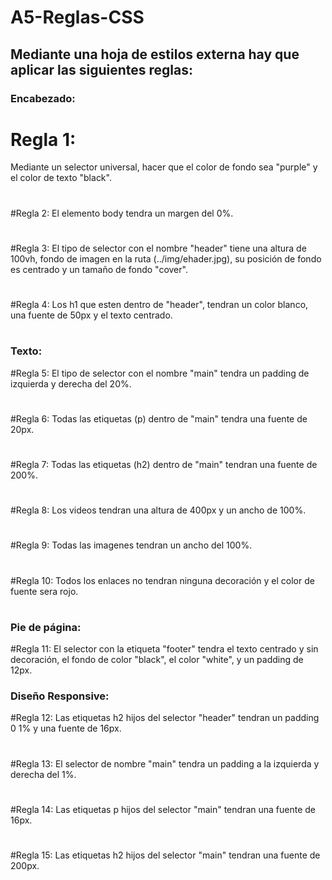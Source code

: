 # A5-Reglas-CSS
## Mediante una hoja de estilos externa hay que aplicar las siguientes reglas:
### Encabezado:
# Regla 1:
Mediante un selector universal, hacer que el color de fondo sea "purple" y el color de texto "black".
#
#Regla 2:
El elemento body tendra un margen del 0%.
#
#Regla 3:
El tipo de selector con el nombre "header" tiene una altura de 100vh, fondo de imagen en la ruta (../img/ehader.jpg), su posición de fondo es centrado y un tamaño de fondo "cover".
#
#Regla 4:
Los h1 que esten dentro de "header", tendran un color blanco, una fuente de 50px y el texto centrado.
#
### Texto:
#Regla 5:
El tipo de selector con el nombre "main" tendra un padding de izquierda y derecha del 20%.
#
#Regla 6: 
Todas las etiquetas (p) dentro de "main" tendra una fuente de 20px.
#
#Regla 7: 
Todas las etiquetas (h2) dentro de "main" tendran una fuente de 200%.
#
#Regla 8:
Los videos tendran una altura de 400px y un ancho de 100%.
#
#Regla 9: 
Todas las imagenes tendran un ancho del 100%.
#
#Regla 10: 
Todos los enlaces no tendran ninguna decoración y el color de fuente sera rojo.
#
### Pie de página:
#Regla 11: 
El selector con la etiqueta "footer" tendra el texto centrado y sin decoración, el fondo de color "black", el color "white", y un padding de 12px.
### Diseño Responsive:
#Regla 12:
Las etiquetas h2 hijos del selector "header" tendran un padding 0 1% y una fuente de 16px.
#
#Regla 13:
El selector de nombre "main" tendra un padding a la izquierda y derecha del 1%.
#
#Regla 14: 
Las etiquetas p hijos del selector "main" tendran una fuente de 16px.
#
#Regla 15: 
Las etiquetas h2 hijos del selector "main" tendran una fuente de 200px.
#
